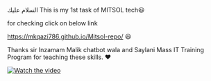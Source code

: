 السلام عليك
This is my 1st task of MITSOL tech😃

for checking click on below link

https://mkqazi786.github.io/Mitsol-repo/  😃 

Thanks sir Inzamam Malik chatbot wala and Saylani Mass IT Training Program for teaching these skills. ❤️

[![Watch the video](https://img.youtube.com/vi/rfI4kvEyMe4/0.jpg)](https://www.youtube.com/watch?v=rfI4kvEyMe4)
